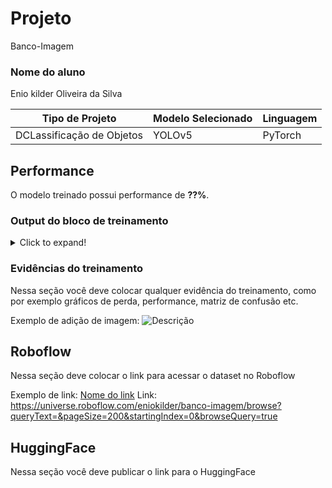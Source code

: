 # Projeto
Banco-Imagem

### Nome do aluno
Enio kilder Oliveira da Silva

|**Tipo de Projeto**|**Modelo Selecionado**|**Linguagem**|
|--|--|--|
DCLassificação de Objetos |YOLOv5|PyTorch|

## Performance

O modelo treinado possui performance de **??%**.

### Output do bloco de treinamento

<details>
  <summary>Click to expand!</summary>
  
  ```text
    Você deve colar aqui a saída do bloco de treinamento do notebook, contendo todas as épocas e saídas do treinamento
  ```
</details>

### Evidências do treinamento

Nessa seção você deve colocar qualquer evidência do treinamento, como por exemplo gráficos de perda, performance, matriz de confusão etc.

Exemplo de adição de imagem:
![Descrição](https://picsum.photos/seed/picsum/500/300)

## Roboflow

Nessa seção deve colocar o link para acessar o dataset no Roboflow

Exemplo de link: [Nome do link](google.com)
Link: https://universe.roboflow.com/eniokilder/banco-imagem/browse?queryText=&pageSize=200&startingIndex=0&browseQuery=true

## HuggingFace

Nessa seção você deve publicar o link para o HuggingFace
